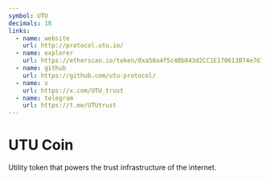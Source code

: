 ```yaml
---
symbol: UTU
decimals: 18
links:
  - name: website
    url: http://protocol.utu.io/
  - name: explorer
    url: https://etherscan.io/token/0xa58a4f5c4Bb043d2CC1E170613B74e767c94189B
  - name: github
    url: https://github.com/utu-protocol/
  - name: x
    url: https://x.com/UTU_trust
  - name: telegram
    url: https://t.me/UTUtrust
---
```


# UTU Coin

Utility token that powers the trust infrastructure of the internet.
